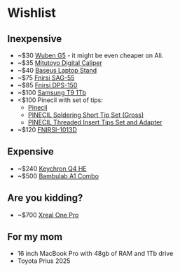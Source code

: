 # Wishlist

## Inexpensive

- ~$30 [Wuben G5](https://www.wubenlight.com/products/wuben-g5-edc-light) - it might be even cheaper on Ali.
- ~$35 [Mitutoyo Digital Caliper](https://www.aliexpress.com/item/1005008798461422.html)
- ~$40 [Baseus Laptop Stand](https://www.aliexpress.com/item/1005006863950054.html)
- ~$75 [Fnirsi SAG-55](https://www.aliexpress.com/item/1005008672384738.html)
- ~$85 [Fnirsi DPS-150](https://www.aliexpress.com/item/1005007615454524.html)
- ~$100 [Samsung T9 1Tb](https://www.samsung.com/us/computing/memory-storage/portable-solid-state-drives/portable-ssd-t9-usb-3-2-1tb-black-mu-pg1t0b-am/)
- <$100 Pinecil with set of tips:
  - [Pinecil](https://pine64.com/product/pinecil-smart-mini-portable-soldering-iron/)
  - [PINECIL Soldering Short Tip Set (Gross)](https://pine64.com/product/pinecil-soldering-short-tip-set-gross/)
  - [PINECIL Threaded Insert Tips Set and Adapter](https://pine64.com/product/pinecil-threaded-insert-tips-set-and-adapter/)
- ~$120 [FNIRSI-1013D](https://www.aliexpress.com/item/4000861098295.html)

## Expensive

- ~$240 [Keychron Q4 HE](https://www.keychron.com/products/keychron-q4-he-qmk-wireless-custom-keyboard)
- ~$500 [Bambulab A1 Combo](https://us.store.bambulab.com/products/a1?id=579550514255634440)

## Are you kidding?

- ~$700 [Xreal One Pro](https://us.shop.xreal.com/products/xreal-one-pro)

## For my mom

- 16 inch MacBook Pro with 48gb of RAM and 1Tb drive
- Toyota Prius 2025
